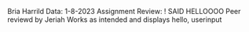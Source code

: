 Bria Harrild
Data: 1-8-2023
Assignment Review: ! SAID HELLOOOO
Peer reviewd by Jeriah
Works as intended and displays hello, userinput

